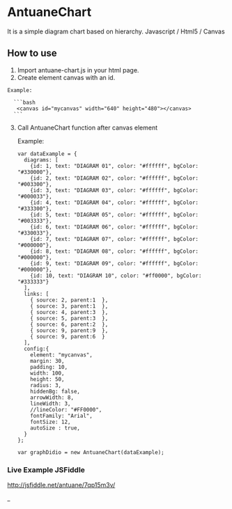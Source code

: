 # AntuaneChart

  It is a simple diagram chart based on hierarchy.
  Javascript / Html5 / Canvas

## How to use

  1. Import antuane-chart.js in your html page.
  2. Create element canvas with an id.

    Example:

      ```bash
       <canvas id="mycanvas" width="640" height="480"></canvas>
      ```

  3. Call AntuaneChart function after canvas element

      Example:

        ```
        var dataExample = {
          diagrams: [
            {id: 1, text: "DIAGRAM 01", color: "#ffffff", bgColor: "#330000"},
            {id: 2, text: "DIAGRAM 02", color: "#ffffff", bgColor: "#003300"},
            {id: 3, text: "DIAGRAM 03", color: "#ffffff", bgColor: "#000033"},
            {id: 4, text: "DIAGRAM 04", color: "#ffffff", bgColor: "#333300"},
            {id: 5, text: "DIAGRAM 05", color: "#ffffff", bgColor: "#003333"},
            {id: 6, text: "DIAGRAM 06", color: "#ffffff", bgColor: "#330033"},
            {id: 7, text: "DIAGRAM 07", color: "#ffffff", bgColor: "#000000"},
            {id: 8, text: "DIAGRAM 08", color: "#ffffff", bgColor: "#000000"},
            {id: 9, text: "DIAGRAM 09", color: "#ffffff", bgColor: "#000000"},
            {id: 10, text: "DIAGRAM 10", color: "#ff0000", bgColor: "#333333"}
          ],
          links: [
            { source: 2, parent:1  },
            { source: 3, parent:1  },
            { source: 4, parent:3  },
            { source: 5, parent:3  },
            { source: 6, parent:2  },
            { source: 9, parent:9  },
            { source: 9, parent:6  }
          ],
          config:{
            element: "mycanvas",
            margin: 30,
            padding: 10,
            width: 100,
            height: 50,
            radius: 3,
            hiddenBg: false,
            arrowWidth: 8,
            lineWidth: 3,
            //lineColor: "#FF0000",
            fontFamily: "Arial",
            fontSize: 12,
            autoSize : true,
          }
        };

        var graphDidio = new AntuaneChart(dataExample);
        ```

### Live Example JSFiddle

  http://jsfiddle.net/antuane/7qp15m3v/




  _
